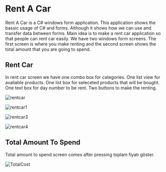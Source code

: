 # Rent A Car
Rent A Car is a C# windows form application. This application shows the bassic usage of C# and forms. Although it shows how we can use and transfer data between forms. Main idea is to make a rent car application so that people can rent car easily. We have two windows form screens. The first screen is where you make renting and the second screen shows the total amount that you are going to spend.

## Rent Car
In rent car screen we have one combo box for categories. One list view for avaliable products. One list box for seleceted products that will be bought. One text box for day number to be rent. Two buttons to make the renting.

![rentcar](https://user-images.githubusercontent.com/42059887/206800877-74a24849-9823-4feb-a94d-2976886a2686.png)

![rentcar1](https://user-images.githubusercontent.com/42059887/206800886-cbc73ddb-0a17-49e3-a0d5-516615e11d08.png)

![rentcar3](https://user-images.githubusercontent.com/42059887/206800896-3be14957-03f0-4f1f-9661-a73092ff0f21.png)

![rentcar4](https://user-images.githubusercontent.com/42059887/206800902-e68d54e0-7299-40da-af78-eb37e0d38695.png)

## Total Amount To Spend
Total amount to spend screen comes after pressing toplam fiyatı göster.

![TotalCost](https://user-images.githubusercontent.com/42059887/206801336-55b7c42d-a02f-463d-96f3-33caeae726d6.png)
